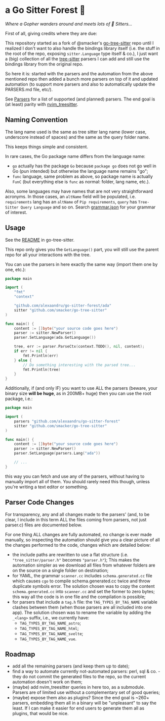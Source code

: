 # a Go Sitter Forest 🌳
_Where a Gopher wanders around and meets lots of 🌳 Sitters..._

First of all, giving credits where they are due:

This repository started as a fork of @smacker's [go-tree-sitter](https://github.com/smacker/go-tree-sitter) repo
until I realized I don't want to also handle the bindings library itself
(i.e. the stuff in the root of the repo, exposing `sitter.Language` type
itself & co.), I just want a (big) collection of all the [tree-sitter](https://github.com/tree-sitter/tree-sitter)
parsers I can add and still use the bindings library from the original repo.

So here it is: started with the parsers and the automation from the above
mentioned repo then added a bunch more parsers on top of it and updated
automation (to support more parsers and also to automatically update the
PARSERS.md file, etc/).

See [Parsers](PARSERS.md) for a list of supported (and planned) parsers.
The end goal is (at least) parity with [nvim_treesitter](https://github.com/nvim-treesitter/nvim-treesitter?tab=readme-ov-file#supported-languages).

## Naming Convention

The lang name used is the same as tree sitter lang name (lower case, underscore
instead of spaces) and the same as the query folder name.

This keeps things simple and consistent.

In rare cases, the Go package name differs from the language name: 
- `go` actually has the package `Go` because `package go` does not go well in Go
  (pun intended) but otherwise the language name remains "go";
- `func` language, same problem as above, so package name is actually `FunC`
  (but everything else is `func` as normal: folder, lang name, etc.).

Also, some languages may have names that are not very straightforward acronyms.
In those cases, an `altName` field will be populated, i.e. `requirements` lang
has an `altName` of `Pip requirements`, `query` has `Tree-Sitter Query Language`
and so on. Search [grammar.json](/internal/automation/grammars.json) for
your grammar of interest.

## Usage

See the [README](https://github.com/smacker/go-tree-sitter/blob/master/README.md) in go-tree-sitter.

This repo only gives you the `GetLanguage()` part, you will still use the parent
repo for all your interactions with the tree.

You can use the parsers in here exactly the same way (import them one by one, etc.):

```Go
package main

import (
    "fmt"
    "context"

    "github.com/alexaandru/go-sitter-forest/ada"
    sitter "github.com/smacker/go-tree-sitter"
)

func main() {
    content := []byte("your source code goes here")
    parser := sitter.NewParser()
    parser.SetLanguage(ada.GetLanguage())

    tree, err := parser.ParseCtx(context.TODO(), nil, content);
    if err != nil {
        fmt.Println(err)
    } else {
        // Do something interesting with the parsed tree...
        fmt.Println(tree)
    }
}
```

Additionally, if (and only IF) you want to use ALL the parsers (beware, your binary
size **will be huge**, as in 200MB+ huge) then you can use the root package, i.e.:

```Go
package main

import (
    parsers "github.com/alexaandru/go-sitter-forest"
    sitter "github.com/smacker/go-tree-sitter"
)

func main() {
    content := []byte("your source code goes here")
    parser := sitter.NewParser()
    parser.SetLanguage(parsers.Lang("ada"))

    // ...
}
```

this way you can fetch and use any of the parsers, without having to manually import
all of them. You should rarely need this though, unless you're writing a text editor
or something.

## Parser Code Changes

For transparency, any and all changes made to the parsers' (and, to be clear, I
include in this term ALL the files coming from parsers, not just parser.c) files
are documented below.

For one thing ALL changes are fully automated, no change is ever made manually,
so inspecting the automation should give you a clear picture of all the changes
performed to the code, changes which are detailed below:

- the include paths are rewritten to use a flat structure (i.e. `"tree_sitter/parser.h"`
  becomes `"parser.h"`); This makes the automation simpler as we download all files from
  whatever folders are on the source on a single folder on destination;
- for YAML, the grammar `scanner.cc` includes `schema.generated.cc` file which causes `cgo`
  to compile schema.generated.cc twice and throw duplicate symbols error. The solution
  chosen was to copy the content `schema.generated.cc` into `scanner.cc` and set the former
  to zero bytes; this way all the code is in one file and the compilation is possible;
- for parsers that include a `tag.h` file: the `TAG_TYPES_BY_TAG_NAME` variable clashes
  between them (when those parsers are all included into one app). The solution chosen
  was to rename the variable by adding the `_<lang>` suffix, i.e., we currently have:
  - `TAG_TYPES_BY_TAG_NAME_astro`;
  - `TAG_TYPES_BY_TAG_NAME_html`;
  - `TAG_TYPES_BY_TAG_NAME_svelte`;
  - `TAG_TYPES_BY_TAG_NAME_vue`.

## Roadmap

- add all the remaining parsers (and keep them up to date);
- find a way to automate currently not-automated parsers: perl, sql & co. - they do not
  commit the generated files to the repo, so the current automation doesn't work on them;
- (maybe) add nvim_treesitter queries in here too, as a submodule.
  Parsers are of limited use without a complementary set of good queries;
- (maybe) expose them also as plugins? Since the end goal is ~260+ parsers,
  embedding them all in a binary will be "unpleasant" to say the least. If I
  can make it easier for end users to generate them all as plugins, that would
  be nice.
